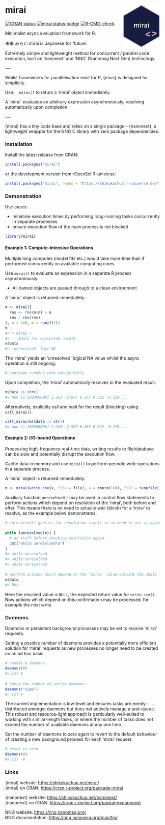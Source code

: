 
<!-- README.md is generated from README.Rmd. Please edit that file -->

# mirai <a href="https://shikokuchuo.net/mirai/" alt="mirai"><img src="man/figures/logo.png" alt="mirai logo" align="right" width="120"/></a>

<!-- badges: start -->

[![CRAN
status](https://www.r-pkg.org/badges/version/mirai?color=112d4e)](https://CRAN.R-project.org/package=mirai)
[![mirai status
badge](https://shikokuchuo.r-universe.dev/badges/mirai?color=ddcacc)](https://shikokuchuo.r-universe.dev)
[![R-CMD-check](https://github.com/shikokuchuo/mirai/workflows/R-CMD-check/badge.svg)](https://github.com/shikokuchuo/mirai/actions)
<!-- badges: end -->

Minimalist async evaluation framework for R.

未来 みらい mirai is Japanese for ‘future’.

Extremely simple and lightweight method for concurrent / parallel code
execution, built on ‘nanonext’ and ‘NNG’ (Nanomsg Next Gen) technology.

\~\~

Whilst frameworks for parallelisation exist for R, {mirai} is designed
for simplicity.

Use:    `mirai()` to return a ‘mirai’ object immediately.

A ‘mirai’ evaluates an arbitrary expression asynchronously, resolving
automatically upon completion.

\~\~

{mirai} has a tiny code base and relies on a single package -
{nanonext}, a lightweight wrapper for the NNG C library with zero
package dependencies.

### Installation

Install the latest release from CRAN:

``` r
install.packages("mirai")
```

or the development version from rOpenSci R-universe:

``` r
install.packages("mirai", repos = "https://shikokuchuo.r-universe.dev")
```

### Demonstration

Use cases:

-   minimise execution times by performing long-running tasks
    concurrently in separate processes
-   ensure execution flow of the main process is not blocked

``` r
library(mirai)
```

#### Example 1: Compute-intensive Operations

Multiple long computes (model fits etc.) would take more time than if
performed concurrently on available computing cores.

Use `mirai()` to evaluate an expression in a separate R process
asynchronously.

-   All named objects are passed through to a clean environment

A ‘mirai’ object is returned immediately.

``` r
m <- mirai({
  res <- rnorm(n) + m
  res / rev(res)
}, n = 1e8, m = runif(1))
m
#> < mirai >
#>  - $data for evaluated result
m$data
#> 'unresolved' logi NA
```

The ‘mirai’ yields an ‘unresolved’ logical NA value whilst the async
operation is still ongoing.

``` r
# continue running code concurrently...
```

Upon completion, the ‘mirai’ automatically resolves to the evaluated
result.

``` r
m$data |> str()
#> num [1:100000000] 2.263 -2.907 0.365 0.522 -0.229 ...
```

Alternatively, explicitly call and wait for the result (blocking) using
`call_mirai()`.

``` r
call_mirai(m)$data |> str()
#> num [1:100000000] 2.263 -2.907 0.365 0.522 -0.229 ...
```

#### Example 2: I/O-bound Operations

Processing high-frequency real-time data, writing results to
file/database can be slow and potentially disrupt the execution flow.

Cache data in memory and use `mirai()` to perform periodic write
operations in a separate process.

A ‘mirai’ object is returned immediately.

``` r
m <- mirai(write.csv(x, file = file), x = rnorm(1e8), file = tempfile())
```

Auxiliary function `unresolved()` may be used in control flow statements
to perform actions which depend on resolution of the ‘mirai’, both
before and after. This means there is no need to actually wait (block)
for a ‘mirai’ to resolve, as the example below demonstrates.

``` r
# unresolved() queries for resolution itself so no need to use it again within the while loop

while (unresolved(m)) {
  # do stuff before checking resolution again
  cat("while unresolved\n")
}
#> while unresolved
#> while unresolved
#> while unresolved

# perform actions which depend on the 'mirai' value outside the while loop
m$data
#> NULL
```

Here the resolved value is `NULL`, the expected return value for
`write.csv()`. Now actions which depend on this confirmation may be
processed, for example the next write.

### Daemons

Daemons or persistent background processes may be set to receive ‘mirai’
requests.

Setting a positive number of daemons provides a potentially more
efficient solution for ‘mirai’ requests as new processes no longer need
to be created on an ad hoc basis.

``` r
# create 8 daemons
daemons(8)
#> [1] 8

# query the number of active daemons
daemons("view")
#> [1] 8
```

The current implementation is low-level and ensures tasks are
evenly-distributed amongst daemons but does not actively manage a task
queue. This robust and resource-light approach is particularly
well-suited to working with similar-length tasks, or where the number of
tasks does not exceed the number of available daemons at any one time.

Set the number of daemons to zero again to revert to the default
behaviour of creating a new background process for each ‘mirai’ request.

``` r
# reset to zero
daemons(0)
#> [1] -8
```

### Links

{mirai} website: <https://shikokuchuo.net/mirai/><br /> {mirai} on CRAN:
<https://cran.r-project.org/package=mirai>

{nanonext} website: <https://shikokuchuo.net/nanonext/><br /> {nanonext}
on CRAN: <https://cran.r-project.org/package=nanonext>

NNG website: <https://nng.nanomsg.org/><br /> NNG documentation:
<https://nng.nanomsg.org/man/tip/><br />
